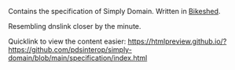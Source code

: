 Contains the specification of Simply Domain. Written in [Bikeshed](https://tabatkins.github.io/bikeshed/).

Resembling dnslink closer by the minute.

Quicklink to view the content easier: https://htmlpreview.github.io/?https://github.com/pdsinterop/simply-domain/blob/main/specification/index.html
